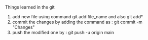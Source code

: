 Things learned in the git 
1. add new file using command git add file_name and also git add*
2. commit the changes by adding the command as : git commit -m "Changes"
3. push the modified one by : git push -u origin main